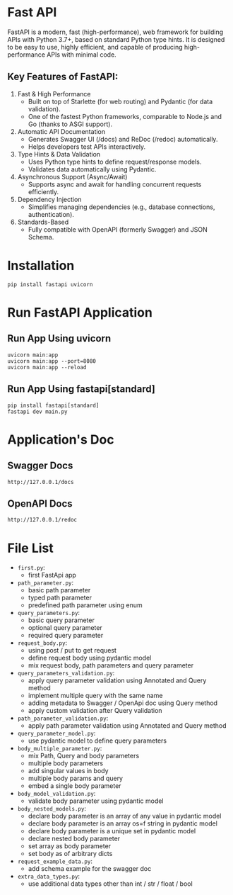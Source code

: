 # Fast API
FastAPI is a modern, fast (high-performance), web framework for building APIs with Python 3.7+, based on standard Python type hints. It is designed to be easy to use, highly efficient, and capable of producing high-performance APIs with minimal code.

## Key Features of FastAPI:
1. Fast & High Performance
    - Built on top of Starlette (for web routing) and Pydantic (for data validation).
    - One of the fastest Python frameworks, comparable to Node.js and Go (thanks to ASGI support).
2. Automatic API Documentation
    - Generates Swagger UI (/docs) and ReDoc (/redoc) automatically.
    - Helps developers test APIs interactively.
3. Type Hints & Data Validation
    - Uses Python type hints to define request/response models.
    - Validates data automatically using Pydantic.
4. Asynchronous Support (Async/Await)
    - Supports async and await for handling concurrent requests efficiently.
5. Dependency Injection
    - Simplifies managing dependencies (e.g., database connections, authentication).
6. Standards-Based
    - Fully compatible with OpenAPI (formerly Swagger) and JSON Schema.

# Installation

```
pip install fastapi uvicorn
```

# Run FastAPI Application

## Run App Using uvicorn

```
uvicorn main:app
uvicorn main:app --port=8080
uvicorn main:app --reload
```

## Run App Using fastapi[standard]

```
pip install fastapi[standard]
fastapi dev main.py
```

# Application's Doc

## Swagger Docs
```
http://127.0.0.1/docs
```

## OpenAPI Docs
```
http://127.0.0.1/redoc
```


# File List
- `first.py`: 
    - first FastApi app
- `path_parameter.py`: 
    - basic path parameter
    - typed path parameter
    - predefined path parameter using enum
- `query_parameters.py`: 
    - basic query parameter
    - optional query parameter
    - required query parameter
- `request_body.py`: 
    - using post / put to get request
    - define request body using pydantic model
    - mix request body, path parameters and query parameter 
- `query_parameters_validation.py`: 
    - apply query parameter validation using Annotated and Query method
    - implement multiple query with the same name
    - adding metadata to Swagger / OpenApi doc using Query method
    - apply custom validation after Query validation
- `path_parameter_validation.py`:
    - apply path parameter validation using Annotated and Query method
- `query_parameter_model.py`:
    - use pydantic model to define query parameters
- `body_multiple_parameter.py`:
    - mix Path, Query and body parameters
    - multiple body parameters
    - add singular values in body
    - multiple body params and query
    - embed a single body parameter
- `body_model_validation.py`:
    - validate body parameter using pydantic model
- `body_nested_models.py`:
    - declare body parameter is an array of any value in pydantic model
    - declare body parameter is an array os=f string in pydantic model
    - declare body parameter is a unique set in pydantic model
    - declare nested body parameter
    - set array as body parameter
    - set body as of arbitrary dicts
- `request_example_data.py`:
    - add schema example for the swagger doc
- `extra_data_types.py`:
    - use additional data types other than int / str / float / bool